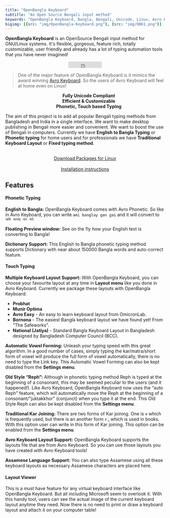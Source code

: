 ```yaml
---
title: "OpenBangla Keyboard"
subtitle: "An Open Source Bengali input method"
keywords: "OpenBangla Keyboard, Bangla, Bengali, Unicode, Linux, Avro Keyboard on Linux, Free, Open Source, Avro Phonetic, Bangla Computing, Bengali Computing, IME, Input Method, Input Method Editor, Touch Typing"
bigimg: [{src: "img/OpenBangla-Keyboard.png"}, {src: "img/OBK1.png"}]
---
```


**OpenBangla Keyboard** is an OpenSource Bengali input method for GNU/Linux systems.  It's flexible, gorgeous, feature rich, totally customizable, user friendly and already has a lot of typing automation tools that you have never imagined!

<div style="text-align:center">
    <iframe src="https://ghbtns.com/github-btn.html?user=OpenBangla&amp;repo=OpenBangla-Keyboard&amp;type=star&amp;count=true" frameborder="0" scrolling="0" width="106px" height="20px"></iframe>
</div>

> One of the major feature of OpenBangla Keyboard is it mimics the award winning [Avro Keyboard](https://www.omicronlab.com/avro-keyboard.html). So the users of Avro Keyboard will feel at home even on Linux!

<center>
<ul style="list-style-type:none">
<li> <strong>Fully Unicode Compliant</strong> </li>
<li> <strong>Efficient & Customizable</strong> </li>
<li> <strong>Phonetic, Touch based Typing</strong> </li>
</ul>
</center>

The aim of this project is to add all popular Bengali typing methods from Bangladesh and India in a single interface. We want to make desktop publishing in Bengali more easier and convenient. We want to boost the use of Bengali in computers. Currently we have **English to Bangla Typing** or **Phonetic typing** for home users and for professionals we have **Traditional Keyboard Layout** or **Fixed typing method**.

</br>

<div class="main-explain-area jumbotron">
    <div class="get-started-wrap" style="text-align:center">
        <a class="btn btn-success btn-lg get-started-btn" href="https://github.com/OpenBangla/OpenBangla-Keyboard/releases" target="_blank">Download Packages for Linux</a>
    </div>
    </br>
    <div style="text-align:center">
        <a href="https://github.com/OpenBangla/OpenBangla-Keyboard/wiki/Installing-OpenBangla-Keyboard" target="_blank">Installation instructions</a>
    </div>
</div>

## Features
#### Phonetic Typing
**English to Bangla:**
OpenBangla Keyboard comes with Avro Phonetic. So like in Avro Keyboard, you can write `ami banglay gan gai` and it will convert to `আমি বাংলায় গান গাই`

**Floating Preview window:**
See on the fly how your English text is converting to Bangla!

**Dictionary Support:**
This English to Bangla phonetic typing method supports Dictionary with near about 150000 Bangla words and auto-correct feature.

#### Touch Typing
**Multiple Keyboard Layout Support:**
With OpenBangla Keyboard, you can choose your favourite layout at any time in **Layout menu** like you done in Avro Keyboard. Currently we package these layouts with OpenBangla Keyboard:

* **Probhat**
* **Munir Optima**
* **Avro Easy** - An easy to learn keyboard layout from OmicronLab.
* **Bornona** - The easiest Bangla keyboard layout we have found yet! From "The Safeworks".
* **National (Jatiya)** - Standard Bangla Keyboard Layout in Bangladesh designed by Bangladesh Computer Council (BCC).

**Automatic Vowel Forming:**
Unleash your typing speed with this great algorithm. In a good number of cases, simply typing the kar/matra/short form of vowel will produce the full form of vowel automatically, there is no need to type the Link key. This Automatic Vowel Forming can also be kept disabled from the **Settings menu**.

**Old Style “Reph”:**
Although in phonetic typing method Reph is typed at the beginning of a consonant, this may be seemed peculiar to the users (and it happened!). Like Avro Keyboard, OpenBangla Keyboard now uses the “auto Reph” feature, which will automatically move the Reph at the beginning of a consonant/"juktakkhor" (conjunct) when you type it at the end. This Old Style Reph can also be kept disabled from the **Settings menu**.

**Traditional Kar Joining:**
There are two forms of Kar joining. One is `রু` which is frequently used, but there is an another form `র‌ু` which is used in books. With this option user can write in this form of Kar joining. This option can be enabled from the **Settings menu**.

**Avro Keyboard Layout Support:**
OpenBangla Keyboard supports the layouts file that are from Avro Keyboard. So you can use those layouts you have created with Avro Keyboard tools!

**Assamese Language Support:**
You can also type Assamese using all these keyboard layouts as necessary Assamese characters are placed here.

#### Layout Viewer
This is a must have feature for any virtual keyboard interface like OpenBangla Keyboard. But all including Microsoft seem to overlook it. With this handy tool, users can see the actual image of the current keyboard layout anytime they need. Now there is no need to print or draw a keyboard layout and attach it on your computer table!